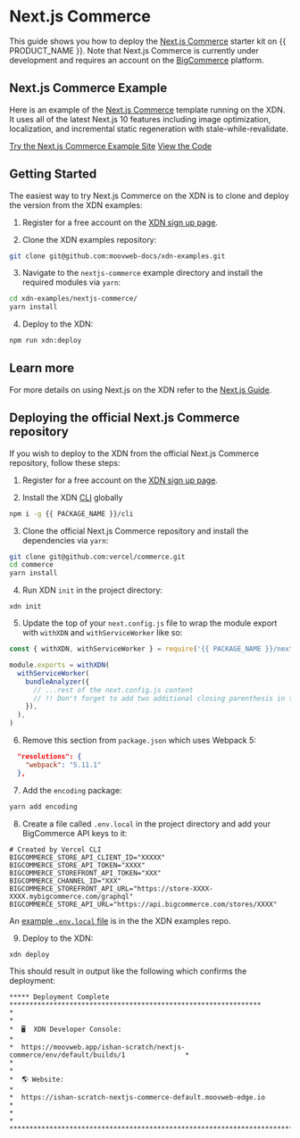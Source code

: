# Next.js Commerce

This guide shows you how to deploy the [Next.js Commerce](https://github.com/vercel/commerce) starter kit on {{ PRODUCT_NAME }}. Note that Next.js Commerce is currently under development and requires an account on the [BigCommerce](https://www.bigcommerce.com/) platform.

## Next.js Commerce Example

Here is an example of the [Next.js Commerce](https://nextjs.org/commerce) template running on the XDN. It uses all of the latest Next.js 10 features
including image optimization, localization, and incremental static regeneration with stale-while-revalidate.

[Try the Next.js Commerce Example Site](https://moovweb-docs-nextjs-commerce-default.moovweb-edge.io/?button)
[View the Code](https://github.com/moovweb-docs/xdn-examples/tree/main/nextjs-commerce?button)

## Getting Started

The easiest way to try Next.js Commerce on the XDN is to clone and deploy the version from the XDN examples:

1. Register for a free account on the [XDN sign up page](https://moovweb.app/signup).

2. Clone the XDN examples repository:

```bash
git clone git@github.com:moovweb-docs/xdn-examples.git
```

3. Navigate to the `nextjs-commerce` example directory and install the required modules via `yarn`:

```bash
cd xdn-examples/nextjs-commerce/
yarn install
```

4. Deploy to the XDN:

```bash
npm run xdn:deploy
```

## Learn more

For more details on using Next.js on the XDN refer to the [Next.js Guide](next).

## Deploying the official Next.js Commerce repository

If you wish to deploy to the XDN from the official Next.js Commerce repository, follow these steps:

1. Register for a free account on the [XDN sign up page](https://moovweb.app/signup).

2. Install the XDN [CLI](cli) globally

```bash
npm i -g {{ PACKAGE_NAME }}/cli
```

3. Clone the official Next.js Commerce repository and install the dependencies via `yarn`:

```bash
git clone git@github.com:vercel/commerce.git
cd commerce
yarn install
```

4. Run XDN `init` in the project directory:

```
xdn init
```

5. Update the top of your `next.config.js` file to wrap the module export with `withXDN` and `withServiceWorker` like so:

```js
const { withXDN, withServiceWorker } = require('{{ PACKAGE_NAME }}/next/config')

module.exports = withXDN(
  withServiceWorker(
    bundleAnalyzer({
      // ...rest of the next.config.js content
      // !! Don't forget to add two additional closing parenthesis in the line below !!
    }),
  ),
)
```

6. Remove this section from `package.json` which uses Webpack 5:

```json
  "resolutions": {
    "webpack": "5.11.1"
  },
```

7. Add the `encoding` package:

```bash
yarn add encoding
```

8. Create a file called `.env.local` in the project directory and add your BigCommerce API keys to it:

```
# Created by Vercel CLI
BIGCOMMERCE_STORE_API_CLIENT_ID="XXXXX"
BIGCOMMERCE_STORE_API_TOKEN="XXXX"
BIGCOMMERCE_STOREFRONT_API_TOKEN="XXX"
BIGCOMMERCE_CHANNEL_ID="XXX"
BIGCOMMERCE_STOREFRONT_API_URL="https://store-XXXX-XXXX.mybigcommerce.com/graphql"
BIGCOMMERCE_STORE_API_URL="https://api.bigcommerce.com/stores/XXXX"
```

An [example `.env.local` file](https://github.com/moovweb-docs/xdn-examples/blob/main/nextjs-commerce/.env.local) is in the the XDN examples repo.

9. Deploy to the XDN:

```bash
xdn deploy
```

This should result in output like the following which confirms the deployment:

```
***** Deployment Complete ***************************************************************
*                                                                                       *
*  🖥  XDN Developer Console:                                                            *
*  https://moovweb.app/ishan-scratch/nextjs-commerce/env/default/builds/1               *
*                                                                                       *
*  🌎 Website:                                                                          *
*  https://ishan-scratch-nextjs-commerce-default.moovweb-edge.io                        *
*                                                                                       *
*****************************************************************************************
```
